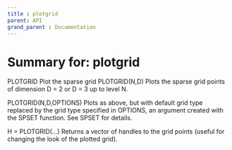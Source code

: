 ```yaml
---
title : plotgrid
parent: API
grand_parent : Documentation
---
```

# Summary for: **plotgrid**

PLOTGRID   Plot the sparse grid
PLOTGRID(N,D) Plots the sparse grid points of dimension D = 2
or D = 3 up to level N.

PLOTGRID(N,D,OPTIONS) Plots as above, but with default grid
type replaced by the grid type specified in OPTIONS, an
argument created with the SPSET function. See SPSET for
details.

H = PLOTGRID(...) Returns a vector of handles to the grid points
(useful for changing the look of the plotted grid).

